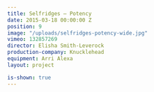 ```yaml
---
title: Selfridges — Potency
date: 2015-03-18 00:00:00 Z
position: 9
image: "/uploads/selfridges-potency-wide.jpg"
vimeo: 132857269
director: Elisha Smith-Leverock
production-company: Knucklehead
equipment: Arri Alexa
layout: project

is-shown: true
---
```


